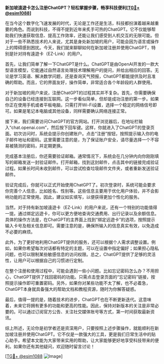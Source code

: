 **新加坡遠遊卡怎么注册ChatGPT？轻松掌握步骤，畅享科技便利[[TG💪+ @esim1088](https://t.me/s/esim1088)]**

在当今这个数字化飞速发展的时代，无论是工作还是生活，科技都扮演着越来越重要的角色。而说到科技，不得不提到近年来炙手可热的ChatGPT。它不仅能够帮助我们快速获取信息、提高工作效率，还能让我们感受到人机交互的无限可能。但对于一些不熟悉技术的人来说，尤其是身处新加坡的用户，可能会因为语言或操作上的障碍感到困扰。今天，我们就来聊聊如何在新加坡注册并使用ChatGPT，特别是针对持有遠遊卡（EZ-Link）的用户。

首先，让我们简单了解一下ChatGPT是什么。ChatGPT是由OpenAI开发的一款大型语言模型，它能通过自然语言处理技术理解用户的提问，并给出相应的回答。无论是学习英语、解决数学问题，还是查询天气预报，ChatGPT都能提供及时且准确的帮助。而且，它的界面友好，操作简单，非常适合各个年龄段的人群使用。

对于新加坡的用户来说，注册ChatGPT的过程其实并不复杂。首先，你需要确保自己的设备已经连接到互联网。这一步看似简单，但却是成功注册的第一步。如果你正在使用手机或者平板电脑，只需打开Wi-Fi设置，选择一个稳定的网络信号即可。如果是笔记本电脑或其他设备，同样需要确认网络连接正常。

接下来，我们需要访问ChatGPT的官方网站。打开浏览器后，在地址栏输入“chat.openai.com”，然后按下回车键。这样，你就进入了ChatGPT的登录页面。初次访问时，系统会提示你创建账户。点击“注册”按钮，按照提示输入你的电子邮件地址和密码。这里需要注意的是，为了保证账户安全，请尽量选择一个不容易被猜测的密码，并定期更换。

完成基本注册后，你还需要验证邮箱。通常情况下，系统会在几分钟内向你刚刚填写的邮箱发送一封验证邮件。打开邮箱，找到这封邮件，点击其中的链接完成验证过程。如果长时间未收到邮件，可以尝试检查垃圾邮件文件夹，或者重新发送验证邮件。

验证完成后，你就可以正式开始使用ChatGPT了。初次登录时，系统可能会要求你完善个人信息，比如姓名、性别等。这些信息主要用于优化用户体验，并不会影响功能的正常使用。因此，建议如实填写，以便获得更加个性化的服务。

当然，对于持有新加坡遠遊卡（EZ-Link）的用户来说，还有一个特别的功能值得一提。通过绑定远遊卡，你可以更方便地查询交通费用、出行记录以及余额信息。具体的操作方法是，在ChatGPT的主界面上找到“绑定远遊卡”的选项，按照提示输入卡号及相关信息即可。需要注意的是，确保所输入的信息真实有效，以免造成不必要的麻烦。

此外，为了更好地利用ChatGPT提供的服务，还可以根据个人需求调整设置。例如，如果你希望每次对话都有特定的主题，可以在设置中指定偏好；如果担心隐私问题，也可以限制某些敏感信息的访问权限。总之，ChatGPT提供了足够的灵活性，让用户可以根据自己的习惯进行定制。

在整个注册和使用过程中，可能会遇到一些小问题。比如忘记密码怎么办？不用担心，ChatGPT提供了找回密码的功能。只需点击登录页面的“忘记密码”链接，按照提示操作即可重置密码。另外，如果你对某些功能不太了解，也不必着急，ChatGPT本身就具备强大的帮助文档和教程资源，随时为你解答疑惑。

最后，值得一提的是，随着技术的进步，ChatGPT也在不断更新迭代。这意味着，未来它将拥有更多的功能和更高的性能。因此，保持对新版本的关注是非常必要的。可以通过订阅官方公告、关注社交媒体账号等方式，第一时间获取最新资讯。

综上所述，无论你是初学者还是资深用户，只要按照上述步骤操作，就能顺利在新加坡注册并使用ChatGPT。它不仅是一款强大的工具，更是我们日常生活中的贴心助手。希望本文能为大家带来实用的帮助，让大家能够更好地享受科技带来的便利。如果你还有其他疑问，欢迎随时留言讨论！

[[TG💪+ @esim1088](https://t.me/s/esim1088) ![Image](https://i.postimg.cc/4NQfJmqS/Snipaste-2025-05-13-00-14-12.png)]